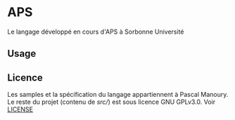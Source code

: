 # APS
Le langage développé en cours d'APS à Sorbonne Université

## Usage

## Licence
Les samples et la spécification du langage appartiennent à Pascal Manoury. Le reste du projet (contenu de *src/*) est sous licence GNU GPLv3.0. Voir [LICENSE](LICENSE)

